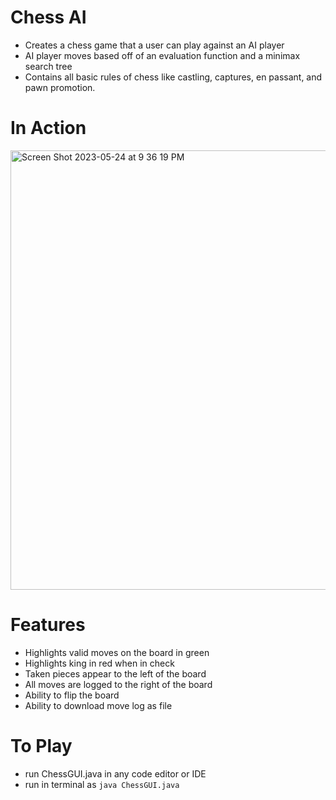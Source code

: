 # Chess AI
* Creates a chess game that a user can play against an AI player
* AI player moves based off of an evaluation function and a minimax search tree
* Contains all basic rules of chess like castling, captures, en passant, and pawn promotion. 

# In Action
<img width="703" alt="Screen Shot 2023-05-24 at 9 36 19 PM" src="https://github.com/maxharsh03/ChessGame/assets/82282926/cd3d1b65-33a6-4c7d-b8b2-987077e9f59e">

# Features
* Highlights valid moves on the board in green
* Highlights king in red when in check
* Taken pieces appear to the left of the board
* All moves are logged to the right of the board
* Ability to flip the board
* Ability to download move log as file

# To Play
* run ChessGUI.java in any code editor or IDE
* run in terminal as ```java ChessGUI.java```
